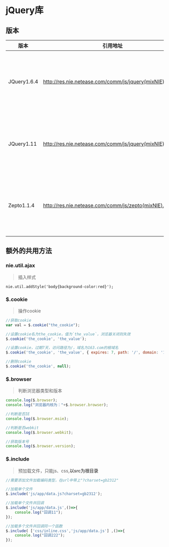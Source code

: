 [//]: # "src/data/001.md     jQuery   2023-07-20 17:43:23 tzj"
# jQuery库
## 版本
| 版本        | 引用地址                                                      | 备注                                                       |
| ----------- |-----------------------------------------------------------| ---------------------------------------------------------- |
| JQuery1.6.4 | http://res.nie.netease.com/comm/js/jquery(mixNIE).last.js | 很多旧站点使用的版本，有很多JQuery插件不支持，不推荐使用   |
| JQuery1.11  | http://res.nie.netease.com/comm/js/jquery(mixNIE).1.11.js | 比较新的版本，支持几乎目前所有JQuery插件，新产品都使用这个 |
| Zepto1.1.4  | http://res.nie.netease.com/comm/js/zepto(mixNIE).last.js  | 移动端使用Zepto，没有包含animation模块，最基础的模块       |

## 额外的共用方法
### nie.util.ajax
> 插入样式

```js,editable
nie.util.addStyle('body{background-color:red}');
```

### $.cookie
> 操作cookie

```js
//获取cookie
var val = $.cookie("the_cookie");

//设置cookie名为the_cookie，值为`the_value`，浏览器关闭则失效
$.cookie('the_cookie', 'the_value');    

//设置cookie，过期7天，访问路径为/，域名为163.com的根域名
$.cookie('the_cookie', 'the_value', { expires: 7, path: '/', domain: '163.com', secure: true }); 

//删除cookie
$.cookie('the_cookie', null);
```

### $.browser
> 判断浏览器类型和版本

```js
console.log($.browser);
console.log("浏览器内核为："+$.browser.browser);

//判断是否IE
console.log($.browser.msie);

//判断是否webkit
console.log($.browser.webkit);

//获取版本号
console.log($.browser.version);
```

### $.include
> 预加载文件，只能js、css,**以src为根目录**

```js
//需要添加文件加载编码类型，在url中带上"?charset=gb2312"

//加载单个文件
$.include('js/app/data.js?charset=gb2312');

//加载单个文件并回调
$.include('js/app/data.js',()=>{
    console.log("回调11");
});

//加载多个文件并回调同一个函数
$.include( ['css/inline.css','js/app/data.js'] ,()=>{
    console.log("回调222");
});
```